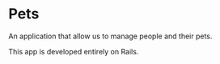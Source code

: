 # Pets

An application that allow us to manage people and their pets.

This app is developed entirely on Rails.

